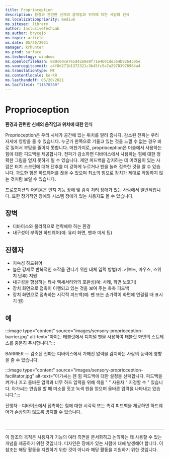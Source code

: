 ```yaml
---
title: Proprioception
description: 환경과 관련한 신체의 움직임과 위치에 대한 사람의 인식
ms.localizationpriority: medium
ms.sitesec: library
author: InclusiveTechLab
ms.author: brycejo
ms.topic: article
ms.date: 05/20/2021
manager: krhunter
ms.prod: surface
ms.technology: windows
ms.openlocfilehash: 889c60ce765d42e0e9f71e4601de364b9264305e
ms.sourcegitcommit: a4f8d271b1372321c3b45fc5a7a29703976964a4
ms.translationtype: MT
ms.contentlocale: ko-KR
ms.lasthandoff: 05/20/2021
ms.locfileid: "11578260"
---
```

# <a name="proprioception"></a>Proprioception

**환경과 관련한 신체의 움직임과 위치에 대한 인식**

Proprioception은 우리 시체가 공간에 있는 위치를 알려 줍니다. 감소된 전파는 우리 자세에 영향을 줄 수 있습니다. 누군가 한쪽으로 기울고 있는 것을 느낄 수 없는 경우 바로 일어서 부담을 줄이지 못합니다. 마찬가지로, proprioception은 머슬에서 사용하는 힘에 대한 피드백을 제공합니다. 전파가 감소하면 디바이스에서 사용하는 힘에 대한 정확한 그림을 얻지 못하게 될 수 있습니다. 제안 피드백을 감지하는 데 어려움이 있는 사람은 터치 스크린에 대해 단추를 더 강하게 누르거나 펜을 눌러 접촉한 것을 알 수 있습니다. 과도한 힘은 하드웨어를 끊을 수 있으며 최소의 힘으로 장치가 제대로 작동하지 않는 것처럼 보일 수 있습니다. 

프로포지션의 어려움은 인지 기능 장애 및 감각 처리 장애가 있는 사람에서 일반적입니다. 또한 장기적인 장애와 시스템 장애가 있는 사용자도 볼 수 있습니다.

## <a name="barriers"></a>장벽
* 디바이스와 물리적으로 연락해야 하는 환경
* 내구성이 부족한 하드웨어(예: 유리 화면, 펜과 미세 팁)

## <a name="facilitators"></a>진행자
* 지속성 하드웨어
* 높은 강제로 반복적인 조작을 견디기 위한 대체 입력 방법(예: 키보드, 마우스, 스위치 단추) 지원
* 내구성을 향상하는 타사 액세서리와의 호환성(예: 사례, 화면 보호기)
* 장치 화면으로 접촉이 이행되고 있는 것을 보여 주는 촉촉 피드백 
* 장치 화면으로 접촉하는 시각적 피드백(예: 펜 또는 손가락이 화면에 연결될 때 표시기 원)

## <a name="examples"></a>예

:::image type="content" source="images/sensory-proprioception-barrier.jpg" alt-text="아이는 태블릿에서 디지털 펜을 사용하여 태블릿 화면의 스트레스를 충분히 푸시합니다.":::

BARRIER — 감소된 전파는 디바이스에서 가해진 압력을 감지하는 사람의 능력에 영향을 줄 수 있습니다. 

:::image type="content" source="images/sensory-proprioception-facilitator.jpg" alt-text="아가씨는 펜 힘 피드백에 대한 설정을 선택합니다. 피드백을 켜거나 끄고 올바른 압력과 너무 하드 압력을 위해 색을 &quot; &quot; 사용자 &quot; 지정할 수 &quot; 있습니다. 아가씨는 연습을 할 때 미소를 짓고 녹색 원을 얻으며 올바른 압력을 나타내고 있습니다.":::

진행자 - 디바이스에서 접촉하는 힘에 대한 시각적 또는 촉각 피드백을 제공하면 하드웨어가 손상되지 않도록 방지할 수 있습니다.


&nbsp;

[comment]: # (Footer 문)
___
이 참조의 목적은 사용자가 기능의 여러 측면을 문서화하고 논의하는 데 사용할 수 있는 개념을 제공하기 위한 것입니다. 디자인은 장애가 있는 사람에 대해 발생해야 합니다. 이 참조는 해당 활동을 지원하기 위한 것이 아니라 해당 활동을 지원하기 위한 것입니다. 